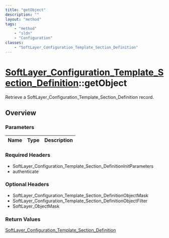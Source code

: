 ```yaml
---
title: "getObject"
description: ""
layout: "method"
tags:
    - "method"
    - "sldn"
    - "Configuration"
classes:
    - "SoftLayer_Configuration_Template_Section_Definition"
---
```

# [SoftLayer_Configuration_Template_Section_Definition](/reference/services/SoftLayer_Configuration_Template_Section_Definition)::getObject

Retrieve a SoftLayer_Configuration_Template_Section_Definition record.


## Overview 


### Parameters 
|Name | Type | Description |
| --- | --- | --- |


### Required Headers
* SoftLayer_Configuration_Template_Section_DefinitionInitParameters
* authenticate

### Optional Headers
* SoftLayer_Configuration_Template_Section_DefinitionObjectMask
* SoftLayer_Configuration_Template_Section_DefinitionObjectFilter
* SoftLayer_ObjectMask

### Return Values
<a href='/reference/datatypes/SoftLayer_Configuration_Template_Section_Definition'>SoftLayer_Configuration_Template_Section_Definition </a>

